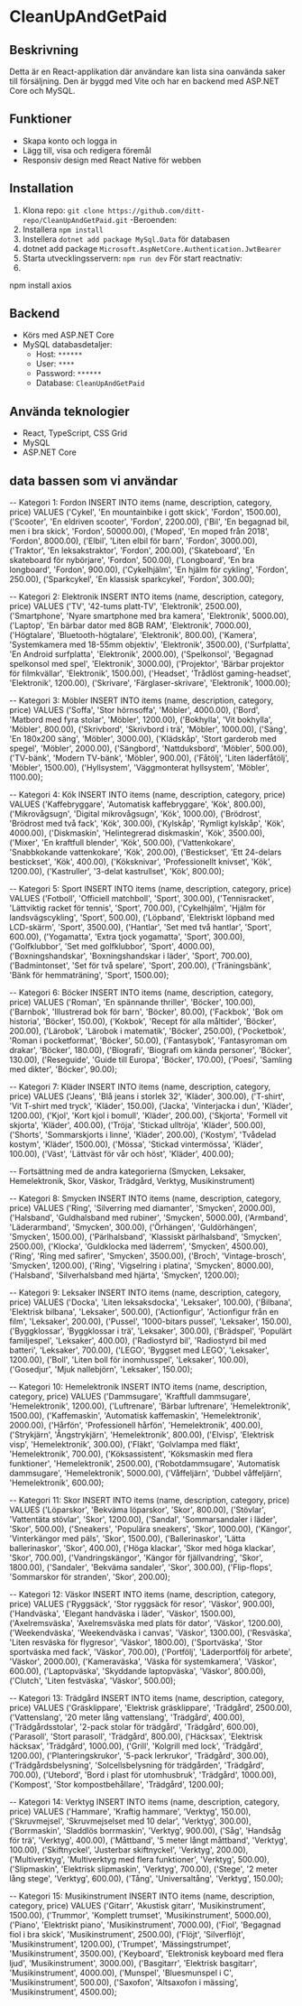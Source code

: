 # CleanUpAndGetPaid

## Beskrivning
Detta är en React-applikation där användare kan lista sina oanvända saker till försäljning. Den är byggd med Vite och har en backend med ASP.NET Core och MySQL.

## Funktioner
- Skapa konto och logga in
- Lägg till, visa och redigera föremål
- Responsiv design med React Native för webben

## Installation
1. Klona repo: `git clone https://github.com/ditt-repo/CleanUpAndGetPaid.git`
-Beroenden:
2. Installera  `npm install`
3. Instellera `dotnet add package MySql.Data` för databasen
4. dotnet add package `Microsoft.AspNetCore.Authentication.JwtBearer` 
5. Starta utvecklingsservern: `npm run dev`
För start reactnativ:
1. 
npm install axios



## Backend
- Körs med ASP.NET Core
- MySQL databasdetaljer:
  - Host: `******`
  - User: `****`
  - Password: `******`
  - Database: `CleanUpAndGetPaid`

## Använda teknologier
- React, TypeScript, CSS Grid
- MySQL
- ASP.NET Core






## data bassen som vi användar 

-- Kategori 1: Fordon
INSERT INTO items (name, description, category, price) VALUES
('Cykel', 'En mountainbike i gott skick', 'Fordon', 1500.00),
('Scooter', 'En eldriven scooter', 'Fordon', 2200.00),
('Bil', 'En begagnad bil, men i bra skick', 'Fordon', 50000.00),
('Moped', 'En moped från 2018', 'Fordon', 8000.00),
('Elbil', 'Liten elbil för barn', 'Fordon', 3000.00),
('Traktor', 'En leksakstraktor', 'Fordon', 200.00),
('Skateboard', 'En skateboard för nybörjare', 'Fordon', 500.00),
('Longboard', 'En bra longboard', 'Fordon', 900.00),
('Cykelhjälm', 'En hjälm för cykling', 'Fordon', 250.00),
('Sparkcykel', 'En klassisk sparkcykel', 'Fordon', 300.00);

-- Kategori 2: Elektronik
INSERT INTO items (name, description, category, price) VALUES
('TV', '42-tums platt-TV', 'Elektronik', 2500.00),
('Smartphone', 'Nyare smartphone med bra kamera', 'Elektronik', 5000.00),
('Laptop', 'En bärbar dator med 8GB RAM', 'Elektronik', 7000.00),
('Högtalare', 'Bluetooth-högtalare', 'Elektronik', 800.00),
('Kamera', 'Systemkamera med 18-55mm objektiv', 'Elektronik', 3500.00),
('Surfplatta', 'En Android surfplatta', 'Elektronik', 2000.00),
('Spelkonsol', 'Begagnad spelkonsol med spel', 'Elektronik', 3000.00),
('Projektor', 'Bärbar projektor för filmkvällar', 'Elektronik', 1500.00),
('Headset', 'Trådlöst gaming-headset', 'Elektronik', 1200.00),
('Skrivare', 'Färglaser-skrivare', 'Elektronik', 1000.00);

-- Kategori 3: Möbler
INSERT INTO items (name, description, category, price) VALUES
('Soffa', 'Stor hörnsoffa', 'Möbler', 4000.00),
('Bord', 'Matbord med fyra stolar', 'Möbler', 1200.00),
('Bokhylla', 'Vit bokhylla', 'Möbler', 800.00),
('Skrivbord', 'Skrivbord i trä', 'Möbler', 1000.00),
('Säng', 'En 180x200 säng', 'Möbler', 3000.00),
('Klädskåp', 'Stort garderob med spegel', 'Möbler', 2000.00),
('Sängbord', 'Nattduksbord', 'Möbler', 500.00),
('TV-bänk', 'Modern TV-bänk', 'Möbler', 900.00),
('Fåtölj', 'Liten läderfåtölj', 'Möbler', 1500.00),
('Hyllsystem', 'Väggmonterat hyllsystem', 'Möbler', 1100.00);

-- Kategori 4: Kök
INSERT INTO items (name, description, category, price) VALUES
('Kaffebryggare', 'Automatisk kaffebryggare', 'Kök', 800.00),
('Mikrovågsugn', 'Digital mikrovågsugn', 'Kök', 1000.00),
('Brödrost', 'Brödrost med två fack', 'Kök', 300.00),
('Kylskåp', 'Rymligt kylskåp', 'Kök', 4000.00),
('Diskmaskin', 'Helintegrerad diskmaskin', 'Kök', 3500.00),
('Mixer', 'En kraftfull blender', 'Kök', 500.00),
('Vattenkokare', 'Snabbkokande vattenkokare', 'Kök', 200.00),
('Bestickset', 'Ett 24-delars bestickset', 'Kök', 400.00),
('Köksknivar', 'Professionellt knivset', 'Kök', 1200.00),
('Kastruller', '3-delat kastrullset', 'Kök', 800.00);

-- Kategori 5: Sport
INSERT INTO items (name, description, category, price) VALUES
('Fotboll', 'Officiell matchboll', 'Sport', 300.00),
('Tennisracket', 'Lättviktig racket för tennis', 'Sport', 700.00),
('Cykelhjälm', 'Hjälm för landsvägscykling', 'Sport', 500.00),
('Löpband', 'Elektriskt löpband med LCD-skärm', 'Sport', 3500.00),
('Hantlar', 'Set med två hantlar', 'Sport', 600.00),
('Yogamatta', 'Extra tjock yogamatta', 'Sport', 300.00),
('Golfklubbor', 'Set med golfklubbor', 'Sport', 4000.00),
('Boxningshandskar', 'Boxningshandskar i läder', 'Sport', 700.00),
('Badmintonset', 'Set för två spelare', 'Sport', 200.00),
('Träningsbänk', 'Bänk för hemmaträning', 'Sport', 1500.00);

-- Kategori 6: Böcker
INSERT INTO items (name, description, category, price) VALUES
('Roman', 'En spännande thriller', 'Böcker', 100.00),
('Barnbok', 'Illustrerad bok för barn', 'Böcker', 80.00),
('Fackbok', 'Bok om historia', 'Böcker', 150.00),
('Kokbok', 'Recept för alla måltider', 'Böcker', 200.00),
('Lärobok', 'Lärobok i matematik', 'Böcker', 250.00),
('Pocketbok', 'Roman i pocketformat', 'Böcker', 50.00),
('Fantasybok', 'Fantasyroman om drakar', 'Böcker', 180.00),
('Biografi', 'Biografi om kända personer', 'Böcker', 130.00),
('Reseguide', 'Guide till Europa', 'Böcker', 170.00),
('Poesi', 'Samling med dikter', 'Böcker', 90.00);

-- Kategori 7: Kläder
INSERT INTO items (name, description, category, price) VALUES
('Jeans', 'Blå jeans i storlek 32', 'Kläder', 300.00),
('T-shirt', 'Vit T-shirt med tryck', 'Kläder', 150.00),
('Jacka', 'Vinterjacka i dun', 'Kläder', 1200.00),
('Kjol', 'Kort kjol i bomull', 'Kläder', 200.00),
('Skjorta', 'Formell vit skjorta', 'Kläder', 400.00),
('Tröja', 'Stickad ulltröja', 'Kläder', 500.00),
('Shorts', 'Sommarskjorts i linne', 'Kläder', 200.00),
('Kostym', 'Tvådelad kostym', 'Kläder', 1500.00),
('Mössa', 'Stickad vintermössa', 'Kläder', 100.00),
('Väst', 'Lättväst för vår och höst', 'Kläder', 400.00);

-- Fortsättning med de andra kategorierna (Smycken, Leksaker, Hemelektronik, Skor, Väskor, Trädgård, Verktyg, Musikinstrument)

-- Kategori 8: Smycken
INSERT INTO items (name, description, category, price) VALUES
('Ring', 'Silverring med diamanter', 'Smycken', 2000.00),
('Halsband', 'Guldhalsband med rubiner', 'Smycken', 5000.00),
('Armband', 'Läderarmband', 'Smycken', 300.00),
('Örhängen', 'Guldörhängen', 'Smycken', 1500.00),
('Pärlhalsband', 'Klassiskt pärlhalsband', 'Smycken', 2500.00),
('Klocka', 'Guldklocka med läderrem', 'Smycken', 4500.00),
('Ring', 'Ring med safirer', 'Smycken', 3500.00),
('Broch', 'Vintage-brosch', 'Smycken', 1200.00),
('Ring', 'Vigselring i platina', 'Smycken', 8000.00),
('Halsband', 'Silverhalsband med hjärta', 'Smycken', 1200.00);

-- Kategori 9: Leksaker
INSERT INTO items (name, description, category, price) VALUES
('Docka', 'Liten leksaksdocka', 'Leksaker', 100.00),
('Bilbana', 'Elektrisk bilbana', 'Leksaker', 500.00),
('Actionfigur', 'Actionfigur från en film', 'Leksaker', 200.00),
('Pussel', '1000-bitars pussel', 'Leksaker', 150.00),
('Byggklossar', 'Byggklossar i trä', 'Leksaker', 300.00),
('Brädspel', 'Populärt familjespel', 'Leksaker', 400.00),
('Radiostyrd bil', 'Radiostyrd bil med batteri', 'Leksaker', 700.00),
('LEGO', 'Byggset med LEGO', 'Leksaker', 1200.00),
('Boll', 'Liten boll för inomhusspel', 'Leksaker', 100.00),
('Gosedjur', 'Mjuk nallebjörn', 'Leksaker', 150.00);

-- Kategori 10: Hemelektronik
INSERT INTO items (name, description, category, price) VALUES
('Dammsugare', 'Kraftfull dammsugare', 'Hemelektronik', 1200.00),
('Luftrenare', 'Bärbar luftrenare', 'Hemelektronik', 1500.00),
('Kaffemaskin', 'Automatisk kaffemaskin', 'Hemelektronik', 2000.00),
('Hårfön', 'Professionell hårfön', 'Hemelektronik', 400.00),
('Strykjärn', 'Ångstrykjärn', 'Hemelektronik', 800.00),
('Elvisp', 'Elektrisk visp', 'Hemelektronik', 300.00),
('Fläkt', 'Golvlampa med fläkt', 'Hemelektronik', 700.00),
('Köksassistent', 'Köksmaskin med flera funktioner', 'Hemelektronik', 2500.00),
('Robotdammsugare', 'Automatisk dammsugare', 'Hemelektronik', 5000.00),
('Våffeljärn', 'Dubbel våffeljärn', 'Hemelektronik', 600.00);

-- Kategori 11: Skor
INSERT INTO items (name, description, category, price) VALUES
('Löparskor', 'Bekväma löparskor', 'Skor', 800.00),
('Stövlar', 'Vattentäta stövlar', 'Skor', 1200.00),
('Sandal', 'Sommarsandaler i läder', 'Skor', 500.00),
('Sneakers', 'Populära sneakers', 'Skor', 1000.00),
('Kängor', 'Vinterkängor med päls', 'Skor', 1500.00),
('Ballerinaskor', 'Lätta ballerinaskor', 'Skor', 400.00),
('Höga klackar', 'Skor med höga klackar', 'Skor', 700.00),
('Vandringskängor', 'Kängor för fjällvandring', 'Skor', 1800.00),
('Sandaler', 'Bekväma sandaler', 'Skor', 300.00),
('Flip-flops', 'Sommarskor för stranden', 'Skor', 200.00);

-- Kategori 12: Väskor
INSERT INTO items (name, description, category, price) VALUES
('Ryggsäck', 'Stor ryggsäck för resor', 'Väskor', 900.00),
('Handväska', 'Elegant handväska i läder', 'Väskor', 1500.00),
('Axelremsväska', 'Axelremsväska med plats för dator', 'Väskor', 1200.00),
('Weekendväska', 'Weekendväska i canvas', 'Väskor', 1300.00),
('Resväska', 'Liten resväska för flygresor', 'Väskor', 1800.00),
('Sportväska', 'Stor sportväska med fack', 'Väskor', 700.00),
('Portfölj', 'Läderportfölj för arbete', 'Väskor', 2000.00),
('Kameraväska', 'Väska för systemkamera', 'Väskor', 600.00),
('Laptopväska', 'Skyddande laptopväska', 'Väskor', 800.00),
('Clutch', 'Liten festväska', 'Väskor', 500.00);

-- Kategori 13: Trädgård
INSERT INTO items (name, description, category, price) VALUES
('Gräsklippare', 'Elektrisk gräsklippare', 'Trädgård', 2500.00),
('Vattenslang', '20 meter lång vattenslang', 'Trädgård', 400.00),
('Trädgårdsstolar', '2-pack stolar för trädgård', 'Trädgård', 600.00),
('Parasoll', 'Stort parasoll', 'Trädgård', 800.00),
('Häcksax', 'Elektrisk häcksax', 'Trädgård', 1000.00),
('Grill', 'Kolgrill med lock', 'Trädgård', 1200.00),
('Planteringskrukor', '5-pack lerkrukor', 'Trädgård', 300.00),
('Trädgårdsbelysning', 'Solcellsbelysning för trädgården', 'Trädgård', 700.00),
('Utebord', 'Bord i plast för utomhusbruk', 'Trädgård', 1000.00),
('Kompost', 'Stor kompostbehållare', 'Trädgård', 1200.00);

-- Kategori 14: Verktyg
INSERT INTO items (name, description, category, price) VALUES
('Hammare', 'Kraftig hammare', 'Verktyg', 150.00),
('Skruvmejsel', 'Skruvmejselset med 10 delar', 'Verktyg', 300.00),
('Borrmaskin', 'Sladdlös borrmaskin', 'Verktyg', 900.00),
('Såg', 'Handsåg för trä', 'Verktyg', 400.00),
('Måttband', '5 meter långt måttband', 'Verktyg', 100.00),
('Skiftnyckel', 'Justerbar skiftnyckel', 'Verktyg', 200.00),
('Multiverktyg', 'Multiverktyg med flera funktioner', 'Verktyg', 500.00),
('Slipmaskin', 'Elektrisk slipmaskin', 'Verktyg', 700.00),
('Stege', '2 meter lång stege', 'Verktyg', 600.00),
('Tång', 'Universaltång', 'Verktyg', 150.00);

-- Kategori 15: Musikinstrument
INSERT INTO items (name, description, category, price) VALUES
('Gitarr', 'Akustisk gitarr', 'Musikinstrument', 1500.00),
('Trummor', 'Komplett trumset', 'Musikinstrument', 5000.00),
('Piano', 'Elektriskt piano', 'Musikinstrument', 7000.00),
('Fiol', 'Begagnad fiol i bra skick', 'Musikinstrument', 2500.00),
('Flöjt', 'Silverflöjt', 'Musikinstrument', 1200.00),
('Trumpet', 'Mässingstrumpet', 'Musikinstrument', 3500.00),
('Keyboard', 'Elektronisk keyboard med flera ljud', 'Musikinstrument', 3000.00),
('Basgitarr', 'Elektrisk basgitarr', 'Musikinstrument', 4000.00),
('Munspel', 'Bluesmunspel i C', 'Musikinstrument', 500.00),
('Saxofon', 'Altsaxofon i mässing', 'Musikinstrument', 4500.00);
